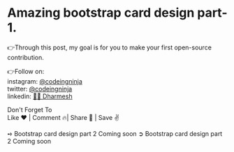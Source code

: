 <h1>Amazing bootstrap card design part-1.</h1>


👉Through this post, my goal is for you to make your first open-source contribution.

👉Follow on:<br>
instagram: <a href="https://www.instagram.com/codeingninja/" target="_blank">@codeingninja</a><br>
twitter: <a href="https://twitter.com/codeingninja" target="_blank">@codeingninja</a><br>
linkedin: <a href="https://www.linkedin.com/in/designer-ds/" target="_blank">🐱‍👤 Dharmesh</a>

Don't Forget To<br>
Like ❤️ | Comment 🔥| Share 🚀 | Save ✌️

➺ Bootstrap card design part 2 Coming soon
➲ Bootstrap card design part 2 Coming soon

